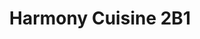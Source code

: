 ---
layout: place
title: "Harmony Cuisine 2B1"
permalink: /california/san-diego/harmony-cuisine-2b1.html
stateAbbr: CA
stateName: California
cityName: San Diego
seo:
  name: "Harmony Cuisine 2B1"
  type: Restaurant
  links: https://www.hc2b1.com/
description: "Harmony Cuisine 2B1 serves delicious sushi in San Diego, California. Try fresh Japanese dishes for a great dining experience. Available for takeout, delivery, lunch, and dinner."
place_id: ChIJAQDQQen_24ARyTSFJ-YYX9k
photos:
  - name: >-
      places/ChIJAQDQQen_24ARyTSFJ-YYX9k/photos/AeeoHcJ7gxjYyUfNFpzx87y-sSg0VpOd6mpzYu8WrI5pU-2GQprkXE13G5_tqDGGfFp5Lo8Uvfs5LBuwjoAQrMTEYf6LoHFhxC6qpNgNqLpHDLgbPIY-tsONA-_0ZcD0DVVEU-cMAQ6t_WTCKozTykhH-K-87qSNRuCaeO_pvpybqqax4jd1kAgz4lsLgkbxz5pDlox6M27mrj1xjsPhqLRQRKbDFPonb4sIHCakGcT2Bo2qO14b2lcIsDqG73PWCrzDbOJe0nq3jckBtnpafEwRYQJRDGIBNofDco4wMOg3reTMwQ
    widthPx: 1641
    heightPx: 1361
    authorAttributions:
      - displayName: Harmony Cuisine 2B1
        uri: https://maps.google.com/maps/contrib/107101354820467466077
        photoUri: >-
          https://lh3.googleusercontent.com/a-/ALV-UjXIHrl7PGwu0nsiQom9evzNcxVDUoy6_w1k8au688dwRi3AmTc=s100-p-k-no-mo
    flagContentUri: >-
      https://www.google.com/local/imagery/report/?cb_client=maps_api_places.places_api&image_key=!1e10!2sAF1QipO5SyfDT2I7nJkZzfV-wu4GYVB7MlNiLAaIN9Lk&hl=en-US
    googleMapsUri: >-
      https://www.google.com/maps/place//data=!3m4!1e2!3m2!1sAF1QipO5SyfDT2I7nJkZzfV-wu4GYVB7MlNiLAaIN9Lk!2e10!4m2!3m1!1s0x80dbffe941d00001:0xd95f18e6278534c9
  - name: >-
      places/ChIJAQDQQen_24ARyTSFJ-YYX9k/photos/AeeoHcIVMNN9mSJBVhG-DdnwWhW7dWdCH7nWtV1Wte05hi-el5mzbbyERV2_ScLBby83atS3fq5KwcLjZ4qZpSya6xs4gnfoG-5RV_oOtTa6Le8rzk1Yuui8fzj962PqK99XYpucgcBmc6Uxc6oKQzaCyDETL2uKdP5-sJRXE796kEMnZQFKQxVizb8Sn2hHoom2MelM7fdxUpn1uMAmZVnCSTF7yLZBpDAZNbXJpjOR_zW2vNNImqUPMra9IYCzgsJ9RAbVvAg2sSEcLX1CfmyjBPLieukeS3HNJGuuH881-Djh2w
    widthPx: 640
    heightPx: 480
    authorAttributions:
      - displayName: Harmony Cuisine 2B1
        uri: https://maps.google.com/maps/contrib/107101354820467466077
        photoUri: >-
          https://lh3.googleusercontent.com/a-/ALV-UjXIHrl7PGwu0nsiQom9evzNcxVDUoy6_w1k8au688dwRi3AmTc=s100-p-k-no-mo
    flagContentUri: >-
      https://www.google.com/local/imagery/report/?cb_client=maps_api_places.places_api&image_key=!1e10!2sAF1QipNohaCmXHeiQh_m0beCWWrw2PlxrPPJumng9Wg7&hl=en-US
    googleMapsUri: >-
      https://www.google.com/maps/place//data=!3m4!1e2!3m2!1sAF1QipNohaCmXHeiQh_m0beCWWrw2PlxrPPJumng9Wg7!2e10!4m2!3m1!1s0x80dbffe941d00001:0xd95f18e6278534c9
  - name: >-
      places/ChIJAQDQQen_24ARyTSFJ-YYX9k/photos/AeeoHcJ4mgMNWsrNRIr-XpuadNzWo7ItPC-evxHDHfBVd7gqNCW9ffb5bzBRH4DUwAdwXC42dnPNSZ0aB3aTx2svNjumlXaGTdRCtVLlKSG47BobJfLc1XOXuMw6smXu1fpiJTEVDRxLWxnLHzkZoItUhqGDrEjKT6jDUB2ZZH0Z3ZGb99rv__tapymc50k8gX-w7rrKkDQ_RgF0ngvUifull1hi0cdjCI0q0BTfhgj3fWcGKLxZeYfOLY3rcfo_c1TiQnDoTj7TlQo4BBDLaZ0_yHag3PaOe9wycpgw5rYkN4P5wA
    widthPx: 2588
    heightPx: 2033
    authorAttributions:
      - displayName: Harmony Cuisine 2B1
        uri: https://maps.google.com/maps/contrib/107101354820467466077
        photoUri: >-
          https://lh3.googleusercontent.com/a-/ALV-UjXIHrl7PGwu0nsiQom9evzNcxVDUoy6_w1k8au688dwRi3AmTc=s100-p-k-no-mo
    flagContentUri: >-
      https://www.google.com/local/imagery/report/?cb_client=maps_api_places.places_api&image_key=!1e10!2sAF1QipMjHzG7KV9P2zCLbdhIulpGpjG8s6FwtsCEwbcq&hl=en-US
    googleMapsUri: >-
      https://www.google.com/maps/place//data=!3m4!1e2!3m2!1sAF1QipMjHzG7KV9P2zCLbdhIulpGpjG8s6FwtsCEwbcq!2e10!4m2!3m1!1s0x80dbffe941d00001:0xd95f18e6278534c9
  - name: >-
      places/ChIJAQDQQen_24ARyTSFJ-YYX9k/photos/AeeoHcLjKc_H2MwXkh0xLklcWyS5Ba_xCnpUcGkHGD5OIESjhJ5Lq0spVDMOOUoaNA4ZMFO7vBJninI6neyPurcEbKfQN52zRSD_F4gBxNpsUANU8lmX4oni7Bdej-YVV9X4blX0DeEDETgfI0nR_nTO-IHzwSKW3aE6ANOSQQ3TX1D2xxmKyYBNpsaPx2bNI0pUaNtY8XJn4oMQzRmmR2UL3nPs836YvGtT8E9SgARYf5fxkBcYq8TCkvIr5pijZtoPwRcttBpdR58WQJBrs_QpYieZGVYIzuZzNvnugl2UMbw6ISJ028jcgl8_c7Vqt4B4OkYYoMEQzaNF0hm4x5k5adgL9RwW41lu5Stw4fYhVARr-6TkJvfRr9oxNjwuPT6xhAhs2vkjP4GhVpGnUN7xYm2x2xw3bn6l0zHvg4Y3W8J-3ySN
    widthPx: 3024
    heightPx: 4032
    authorAttributions:
      - displayName: Lilly
        uri: https://maps.google.com/maps/contrib/105298363706491538817
        photoUri: >-
          https://lh3.googleusercontent.com/a-/ALV-UjXW421tFgqCpTkoQF-Wy6ruIvKUyx-MeHQjV98WmoosaIu6fH0w=s100-p-k-no-mo
    flagContentUri: >-
      https://www.google.com/local/imagery/report/?cb_client=maps_api_places.places_api&image_key=!1e10!2sCIHM0ogKEICAgMDQ6d6ergE&hl=en-US
    googleMapsUri: >-
      https://www.google.com/maps/place//data=!3m4!1e2!3m2!1sCIHM0ogKEICAgMDQ6d6ergE!2e10!4m2!3m1!1s0x80dbffe941d00001:0xd95f18e6278534c9
  - name: >-
      places/ChIJAQDQQen_24ARyTSFJ-YYX9k/photos/AeeoHcI7dp9zf9w5JC17CAzPmT3n3QUYV9u9QxvB_LJrV51XWiMQZWyD2fGGZWgJnS9ZzWm0gYqTzL38b0seQ1V-S_iNITekcVhkRbbGRouUwFX8WqrnOJEa239H3aPVjhehHhgKU7lM3YY3-2zLwLxfUvU90TDaV26zrv4yYz2YrmZd3sRTVuo67zkwCX-5iPMXGCyEPjtgr032Qj3MH8LjevaR6eH4e30g00ks6mLjrvcDcJAvPVSyuHrsBVJqClW3EDMY40wN-DulGGndRUBoPlIwW4-K9NFVZCiI8OdSNSDzWw
    widthPx: 640
    heightPx: 488
    authorAttributions:
      - displayName: Harmony Cuisine 2B1
        uri: https://maps.google.com/maps/contrib/107101354820467466077
        photoUri: >-
          https://lh3.googleusercontent.com/a-/ALV-UjXIHrl7PGwu0nsiQom9evzNcxVDUoy6_w1k8au688dwRi3AmTc=s100-p-k-no-mo
    flagContentUri: >-
      https://www.google.com/local/imagery/report/?cb_client=maps_api_places.places_api&image_key=!1e10!2sAF1QipPMnz7oCAYKJL4CF7nA3iA2H2m796k4nLR9b50a&hl=en-US
    googleMapsUri: >-
      https://www.google.com/maps/place//data=!3m4!1e2!3m2!1sAF1QipPMnz7oCAYKJL4CF7nA3iA2H2m796k4nLR9b50a!2e10!4m2!3m1!1s0x80dbffe941d00001:0xd95f18e6278534c9
  - name: >-
      places/ChIJAQDQQen_24ARyTSFJ-YYX9k/photos/AeeoHcJ-T8AT3mIdxyUnaAbZcv8no7zvBNaz37vqIhUPDRAU65ORyWpCHnPn5q5sMiubSH2ODD0jPvlGKjvT62UZb9X2SG4MSxZ3CTr4Me4I-IhHf4zO6gpcdoBtc46OFfAEYMSswSsvCCNRmglEx4XPdpQA1t2Lsv5thczRI0IXyOzoklWPYiF7mSUhCvGkv2NlrhDMN-hZGF7xGWBT7jfUW3bNRnVe9atwoQW2McPMH1MgHVroQtuNAPUEr2bPo3q92Dyi0OJv1QI4SMfkhZhGCVvanoeTyCNMU0h6dUz3-zPIem2GpWL7uvbmZ8anqhcXv0rj39GI91SbTvx6R-g2gOevJcEiSYw1EwOcfuMiP4TooPqsWdMDbpIF2Zsx8fo86lRs2AhP-AZehdRE-rwwFnDOQJXdoT2qLSmTuq5J5LEMZw
    widthPx: 3072
    heightPx: 4080
    authorAttributions:
      - displayName: Shirley Quach
        uri: https://maps.google.com/maps/contrib/100802299700304318292
        photoUri: >-
          https://lh3.googleusercontent.com/a-/ALV-UjWCAsvz2DWi5gf1vtC5qie2A1Ryd3w30sdb9q11fnsQfDrNchZnZQ=s100-p-k-no-mo
    flagContentUri: >-
      https://www.google.com/local/imagery/report/?cb_client=maps_api_places.places_api&image_key=!1e10!2sCIHM0ogKEICAgIDfj82cPQ&hl=en-US
    googleMapsUri: >-
      https://www.google.com/maps/place//data=!3m4!1e2!3m2!1sCIHM0ogKEICAgIDfj82cPQ!2e10!4m2!3m1!1s0x80dbffe941d00001:0xd95f18e6278534c9
  - name: >-
      places/ChIJAQDQQen_24ARyTSFJ-YYX9k/photos/AeeoHcJlxV2R_qSzE2tDKhp5ut1ni2E1z2N6jO99scOFxn97Vy_pRSEM2jm1woKtxc66zunqKiawZSp14HFmTwVYJxJ4D27PIoRxQ5hpx6O9H1p3tESyK5O--NhZMwL6pHxVilfGfx3ciyvg9qlz5yOL8OLM2bdYyM28BqVE0h6T3PLVSvDFreLgmRQ_dK0BppJoQCXZCmCHQfoKLwBd9On_Bcivz694S-s-h5MPx5m9hMN-8nu0mH0IkEqSpO7Hg0HUfKe_wplqCsnvYnOSA9jNTRMbGWtHHJ3fY7kIwdA9_5CCHP5Rg6iA1uVTY5dHhEIzwozxyE39U_VR-FDjZ5yP86MZO8wTD1R0wmxyCYtyAH35hpKPhtdb5vytfyUGsQAYpJiKm9WD8n3Pa1AiaX2udi0QR7kXiviNtvDS7L1HjRmCuaUm
    widthPx: 4080
    heightPx: 3072
    authorAttributions:
      - displayName: Tom Keller
        uri: https://maps.google.com/maps/contrib/118124190989168802670
        photoUri: >-
          https://lh3.googleusercontent.com/a-/ALV-UjXs0X1_rW71dthSNPwxubcNSAHPG-KYiYwqIareftxASSg6UK_R=s100-p-k-no-mo
    flagContentUri: >-
      https://www.google.com/local/imagery/report/?cb_client=maps_api_places.places_api&image_key=!1e10!2sCIHM0ogKEICAgID-naCjigE&hl=en-US
    googleMapsUri: >-
      https://www.google.com/maps/place//data=!3m4!1e2!3m2!1sCIHM0ogKEICAgID-naCjigE!2e10!4m2!3m1!1s0x80dbffe941d00001:0xd95f18e6278534c9
  - name: >-
      places/ChIJAQDQQen_24ARyTSFJ-YYX9k/photos/AeeoHcLcdLst5QBf0F8vCJhODG5tCu6aT4vg3iTbQoPmIOTIgaSbyqS4KROPfQSTq_0AH5DcG8l1QoYUi9AKaiRv51ZuhRXeaA8QxpX0nFrL1MJKGB8B6UWqTPTaxGucd_EwnjJH7ar1ShX_LZvb-XEDBJQ6Hj3MuoO9YWLgv8K-KnW7UTjY1O5yzNh4vmpsE4d_7Z0IZp_aafNHK8R-TgR-V0jdvhU33hWnepSa0jS5_VcVw2RxVmly1dsGPemcgGwsUJXJG0kG5--7T0RHXBwN4HmIYC2kjwl6hQlTM9Cp6HNV6Q
    widthPx: 640
    heightPx: 480
    authorAttributions:
      - displayName: Harmony Cuisine 2B1
        uri: https://maps.google.com/maps/contrib/107101354820467466077
        photoUri: >-
          https://lh3.googleusercontent.com/a-/ALV-UjXIHrl7PGwu0nsiQom9evzNcxVDUoy6_w1k8au688dwRi3AmTc=s100-p-k-no-mo
    flagContentUri: >-
      https://www.google.com/local/imagery/report/?cb_client=maps_api_places.places_api&image_key=!1e10!2sAF1QipNrXzvkvuS7qjkufRillJTNsu4TINqd96sboKLX&hl=en-US
    googleMapsUri: >-
      https://www.google.com/maps/place//data=!3m4!1e2!3m2!1sAF1QipNrXzvkvuS7qjkufRillJTNsu4TINqd96sboKLX!2e10!4m2!3m1!1s0x80dbffe941d00001:0xd95f18e6278534c9
  - name: >-
      places/ChIJAQDQQen_24ARyTSFJ-YYX9k/photos/AeeoHcJmGA3HxwYmeaq6lBaHmu-lxsEb8e3E5iRPUGo2KyM7oB-iUhsx8fwIOhAxCflEVftwkgon4kjKXPt8DOfpCx1pTW3h7U-1CY5pj4e6sjtjb6U3jn4eU29nKk2peGmB9_HPcH3Lb0VVaUpXkrXAUcrDaXe8J9QKxez7QgsnFm3pFI1RgBOx6XrPgz3r80GUF0ACBJYibjVGy23VApYwd_BGQNgo4h0qKlNpnTqKSOhYvOE3FohcPE-07G5mUk4-p4rdi0B-DF0sYZEBgdzBLYB8UPxu8tjtGr9UGqxbH8HId4W5w3NCzr77m-5z6bQkElf4D-ap3qPOrJDtnojUhsj8G0k7afZ5JrTLSr4WK3W2PoIm8olMjs_01zXXhFHXK8BWgXiCW9Tt0xGZGrcR7qWWB44FdfU6Thc0XSzrRwCdaY8
    widthPx: 4032
    heightPx: 3024
    authorAttributions:
      - displayName: Roderick Luna
        uri: https://maps.google.com/maps/contrib/108425840847991149946
        photoUri: >-
          https://lh3.googleusercontent.com/a-/ALV-UjVxEu3XC15D_pI7eMNWBTUZ1xGIUd80PVu3V_IsdsxqTjDh31ozrg=s100-p-k-no-mo
    flagContentUri: >-
      https://www.google.com/local/imagery/report/?cb_client=maps_api_places.places_api&image_key=!1e10!2sCIHM0ogKEICAgMCQoLPxzQE&hl=en-US
    googleMapsUri: >-
      https://www.google.com/maps/place//data=!3m4!1e2!3m2!1sCIHM0ogKEICAgMCQoLPxzQE!2e10!4m2!3m1!1s0x80dbffe941d00001:0xd95f18e6278534c9
  - name: >-
      places/ChIJAQDQQen_24ARyTSFJ-YYX9k/photos/AeeoHcJt8YvHxCunSKilu0SSUMmYpEuAdmvhT1_hUd-McCxAdbZFXaNKvHqN9r_lP6Gg-vKHHsHBdqHDsZRnBj-GBVg1l4Xw5zpzTYETTMp3kn1qUo-zpR_lJejLvI_yZUzdCl7CYDj9xO1QH6vq7VBIQutC9JXjZ5t7YgeQp6rnG4D5n_jXr-PH5UwHj66KIvtVC2VI67wAja2Pfv_3TJ74v3P5fYb3hcH6en-TDMpWLJFT-vbTHqh4xUEn8kXotpye8DXdlgDZDcc7FpQyyfZhP-mcnbJld-D_5jEF-uHY1uLUz9eJnaiCTvsU25E8wl5s7HjURAgwDmx-4ZMMyyU5oFy3YbBGW0W_wGFGBzTVlSLMGBR9NW-XkHDsuWqbk6q1IdR-D69kks6CoD0AJL4G1Z6rXXTlfkTnfg3TI_nkJhW8JpM
    widthPx: 4080
    heightPx: 3072
    authorAttributions:
      - displayName: Niema Moshiri
        uri: https://maps.google.com/maps/contrib/103307865537868770734
        photoUri: >-
          https://lh3.googleusercontent.com/a-/ALV-UjUrV-Xhuz13v6z_0HvCSiCQKMsGL48DgsJOzMmWMD8kQks0kEzpuw=s100-p-k-no-mo
    flagContentUri: >-
      https://www.google.com/local/imagery/report/?cb_client=maps_api_places.places_api&image_key=!1e10!2sCIHM0ogKEICAgICroO2HgwE&hl=en-US
    googleMapsUri: >-
      https://www.google.com/maps/place//data=!3m4!1e2!3m2!1sCIHM0ogKEICAgICroO2HgwE!2e10!4m2!3m1!1s0x80dbffe941d00001:0xd95f18e6278534c9
address: '3904 Convoy St #117, San Diego, CA 92111, USA'
street: '3904 Convoy St #117'
city: San Diego
state: CA
zip: '92111'
country: USA
neighborhood: Kearny Mesa
latitude: '32.814747'
longitude: '-117.154848'
accessibility_options:
  wheelchairAccessibleParking: true
  wheelchairAccessibleEntrance: true
  wheelchairAccessibleRestroom: true
  wheelchairAccessibleSeating: true
business_status: OPERATIONAL
name: Harmony Cuisine 2B1
google_maps_links:
  directionsUri: >-
    https://www.google.com/maps/dir//''/data=!4m7!4m6!1m1!4e2!1m2!1m1!1s0x80dbffe941d00001:0xd95f18e6278534c9!3e0
  placeUri: https://maps.google.com/?cid=15663265405802460361
  writeAReviewUri: >-
    https://www.google.com/maps/place//data=!4m3!3m2!1s0x80dbffe941d00001:0xd95f18e6278534c9!12e1
  reviewsUri: >-
    https://www.google.com/maps/place//data=!4m4!3m3!1s0x80dbffe941d00001:0xd95f18e6278534c9!9m1!1b1
  photosUri: >-
    https://www.google.com/maps/place//data=!4m3!3m2!1s0x80dbffe941d00001:0xd95f18e6278534c9!10e5
primary_type: Sushi Restaurant
opening_hours:
  regular: null
  current: null
secondary_opening_hours:
  regular:
    weekdayDescriptions: null
    type: null
  current:
    weekdayDescriptions: null
    type: null
phone: (858) 737-4777
price_level: PRICE_LEVEL_MODERATE
price_range: $50 &ndash; $100
rating: '4.8'
rating_count: 0
website: https://www.hc2b1.com/
reviews:
  - name: >-
      places/ChIJAQDQQen_24ARyTSFJ-YYX9k/reviews/ChdDSUhNMG9nS0VJQ0FnSURQNkpHejlRRRAB
    relativePublishTimeDescription: 4 months ago
    rating: 5
    text:
      text: >-
        Our favorite sushi spot and it’s now a tradition for my closest friends
        and I to come here for our birthdays and to celebrate any special
        occasion. Amazing sushi, wonderful service, and head chef Mikey-san is
        always so entertaining while teaching us about each type of fish and
        sushi
      languageCode: en
    originalText:
      text: >-
        Our favorite sushi spot and it’s now a tradition for my closest friends
        and I to come here for our birthdays and to celebrate any special
        occasion. Amazing sushi, wonderful service, and head chef Mikey-san is
        always so entertaining while teaching us about each type of fish and
        sushi
      languageCode: en
    authorAttribution:
      displayName: Jenna Lee
      uri: https://www.google.com/maps/contrib/112763473114272236671/reviews
      photoUri: >-
        https://lh3.googleusercontent.com/a-/ALV-UjU9SL8vCmWF8q3SqgrsFdkjHXRAdshGuaTnUXeRebrGADKEiQn6dg=s128-c0x00000000-cc-rp-mo
    publishTime: '2024-11-28T18:43:30.128988Z'
    flagContentUri: >-
      https://www.google.com/local/review/rap/report?postId=ChdDSUhNMG9nS0VJQ0FnSURQNkpHejlRRRAB&d=17924085&t=1
    googleMapsUri: >-
      https://www.google.com/maps/reviews/data=!4m6!14m5!1m4!2m3!1sChdDSUhNMG9nS0VJQ0FnSURQNkpHejlRRRAB!2m1!1s0x80dbffe941d00001:0xd95f18e6278534c9
  - name: >-
      places/ChIJAQDQQen_24ARyTSFJ-YYX9k/reviews/ChdDSUhNMG9nS0VJQ0FnSUQzMkxiVXFBRRAB
    relativePublishTimeDescription: 5 months ago
    rating: 5
    text:
      text: >-
        Highly recommend this sushi spot for its fresh, high-quality fish,
        creative rolls, and welcoming vibe. The atmosphere was vibrant yet warm
        and inviting. Our server Gina was incredibly friendly and knowledgeable,
        making us feel right at home. Despite being busy on a Friday night, we
        were seated easily at the bar. Can’t wait to come back soon!
      languageCode: en
    originalText:
      text: >-
        Highly recommend this sushi spot for its fresh, high-quality fish,
        creative rolls, and welcoming vibe. The atmosphere was vibrant yet warm
        and inviting. Our server Gina was incredibly friendly and knowledgeable,
        making us feel right at home. Despite being busy on a Friday night, we
        were seated easily at the bar. Can’t wait to come back soon!
      languageCode: en
    authorAttribution:
      displayName: Jacqueline Perry
      uri: https://www.google.com/maps/contrib/112659067313484749137/reviews
      photoUri: >-
        https://lh3.googleusercontent.com/a/ACg8ocIbXFU0sOaB9y3epNerNH14vcsB8_4bpKTpsSViMnLLkY_VhQ=s128-c0x00000000-cc-rp-mo
    publishTime: '2024-11-12T00:17:19.927038Z'
    flagContentUri: >-
      https://www.google.com/local/review/rap/report?postId=ChdDSUhNMG9nS0VJQ0FnSUQzMkxiVXFBRRAB&d=17924085&t=1
    googleMapsUri: >-
      https://www.google.com/maps/reviews/data=!4m6!14m5!1m4!2m3!1sChdDSUhNMG9nS0VJQ0FnSUQzMkxiVXFBRRAB!2m1!1s0x80dbffe941d00001:0xd95f18e6278534c9
  - name: >-
      places/ChIJAQDQQen_24ARyTSFJ-YYX9k/reviews/ChZDSUhNMG9nS0VJQ0FnSUNQM2Y3cExREAE
    relativePublishTimeDescription: 4 months ago
    rating: 5
    text:
      text: >-
        Wow, this place is absolutely phenomenal.  I’ve been living in San Diego
        for four years and Southern California for my whole life, and I’ve been
        searching for the best sushi restaurant in CA.  I thought it would be
        nearly impossible after recently going on a trip to Japan, but my
        husband found this place and we decided to give it a chance.


        I’m so glad we did because the sushi was absolutely wonderful and the
        service was superb.  We ordered a plethora of things starting with the
        dry sake, calamari, wagyu risotto, then moving onto the nigiris
        (albacore, yellowtail belly, orange toro, and yuzu pepper chu-toro), the
        Victor roll, and the spicy tuna scallop roll.  Each bite was so juicy
        and honestly the best we ever had, that I’m writing my review as we left
        the restaurant just two minutes ago.


        Highly recommend for people craving authentic sushi and nigiri.  The
        interior was also impeccably designed and I couldn’t be happier with my
        dinner experience here.  We finished with the matcha and chocolate panna
        cotta, and it was truly the best way to round out our experience.
      languageCode: en
    originalText:
      text: >-
        Wow, this place is absolutely phenomenal.  I’ve been living in San Diego
        for four years and Southern California for my whole life, and I’ve been
        searching for the best sushi restaurant in CA.  I thought it would be
        nearly impossible after recently going on a trip to Japan, but my
        husband found this place and we decided to give it a chance.


        I’m so glad we did because the sushi was absolutely wonderful and the
        service was superb.  We ordered a plethora of things starting with the
        dry sake, calamari, wagyu risotto, then moving onto the nigiris
        (albacore, yellowtail belly, orange toro, and yuzu pepper chu-toro), the
        Victor roll, and the spicy tuna scallop roll.  Each bite was so juicy
        and honestly the best we ever had, that I’m writing my review as we left
        the restaurant just two minutes ago.


        Highly recommend for people craving authentic sushi and nigiri.  The
        interior was also impeccably designed and I couldn’t be happier with my
        dinner experience here.  We finished with the matcha and chocolate panna
        cotta, and it was truly the best way to round out our experience.
      languageCode: en
    authorAttribution:
      displayName: Juliet Park
      uri: https://www.google.com/maps/contrib/101686572021044643739/reviews
      photoUri: >-
        https://lh3.googleusercontent.com/a-/ALV-UjXys8Cqno-u0OH66a8R-uuk8p7sqxPsW7ZUpssqx8kR6mKEyJuj=s128-c0x00000000-cc-rp-mo-ba3
    publishTime: '2024-11-27T05:40:32.231706Z'
    flagContentUri: >-
      https://www.google.com/local/review/rap/report?postId=ChZDSUhNMG9nS0VJQ0FnSUNQM2Y3cExREAE&d=17924085&t=1
    googleMapsUri: >-
      https://www.google.com/maps/reviews/data=!4m6!14m5!1m4!2m3!1sChZDSUhNMG9nS0VJQ0FnSUNQM2Y3cExREAE!2m1!1s0x80dbffe941d00001:0xd95f18e6278534c9
  - name: >-
      places/ChIJAQDQQen_24ARyTSFJ-YYX9k/reviews/ChZDSUhNMG9nS0VJQ0FnSURINzluMlRBEAE
    relativePublishTimeDescription: 6 months ago
    rating: 5
    text:
      text: >-
        What an insane place!!! The quality of fish is from another planet. So
        buttery it melts in your mouth. Everything we ordered was spectacular.
        My favorites were hamachi belly and A.Bu.Ri. Don’t be afraid to get
        seared fish because it’s not overly seared it’s actually absolutely
        delightful.

        The atmosphere is what I would call elevated casual. The prices are
        really reasonable for the quality. The service was great and our chef
        was a master of his art and also funny. Great overall experience.
      languageCode: en
    originalText:
      text: >-
        What an insane place!!! The quality of fish is from another planet. So
        buttery it melts in your mouth. Everything we ordered was spectacular.
        My favorites were hamachi belly and A.Bu.Ri. Don’t be afraid to get
        seared fish because it’s not overly seared it’s actually absolutely
        delightful.

        The atmosphere is what I would call elevated casual. The prices are
        really reasonable for the quality. The service was great and our chef
        was a master of his art and also funny. Great overall experience.
      languageCode: en
    authorAttribution:
      displayName: Daria
      uri: https://www.google.com/maps/contrib/111273532976381725589/reviews
      photoUri: >-
        https://lh3.googleusercontent.com/a-/ALV-UjWY3oDY-Jq4oK2VJ5ledZ5JmpfesESXmoa32YONNoQ5rctC0sjxuA=s128-c0x00000000-cc-rp-mo-ba3
    publishTime: '2024-09-21T06:12:47.821876Z'
    flagContentUri: >-
      https://www.google.com/local/review/rap/report?postId=ChZDSUhNMG9nS0VJQ0FnSURINzluMlRBEAE&d=17924085&t=1
    googleMapsUri: >-
      https://www.google.com/maps/reviews/data=!4m6!14m5!1m4!2m3!1sChZDSUhNMG9nS0VJQ0FnSURINzluMlRBEAE!2m1!1s0x80dbffe941d00001:0xd95f18e6278534c9
  - name: >-
      places/ChIJAQDQQen_24ARyTSFJ-YYX9k/reviews/ChdDSUhNMG9nS0VJQ0FnTURRNmQ2ZWpnRRAB
    relativePublishTimeDescription: a month ago
    rating: 5
    text:
      text: >-
        This is an amazing experience. Felipe and Ivan, the chefs, and our
        server Shannon, were so kind and made us feel special while we
        celebrated our anniversary. Eat here !!!
      languageCode: en
    originalText:
      text: >-
        This is an amazing experience. Felipe and Ivan, the chefs, and our
        server Shannon, were so kind and made us feel special while we
        celebrated our anniversary. Eat here !!!
      languageCode: en
    authorAttribution:
      displayName: Lilly
      uri: https://www.google.com/maps/contrib/105298363706491538817/reviews
      photoUri: >-
        https://lh3.googleusercontent.com/a-/ALV-UjXW421tFgqCpTkoQF-Wy6ruIvKUyx-MeHQjV98WmoosaIu6fH0w=s128-c0x00000000-cc-rp-mo-ba4
    publishTime: '2025-03-12T03:48:36.916262Z'
    flagContentUri: >-
      https://www.google.com/local/review/rap/report?postId=ChdDSUhNMG9nS0VJQ0FnTURRNmQ2ZWpnRRAB&d=17924085&t=1
    googleMapsUri: >-
      https://www.google.com/maps/reviews/data=!4m6!14m5!1m4!2m3!1sChdDSUhNMG9nS0VJQ0FnTURRNmQ2ZWpnRRAB!2m1!1s0x80dbffe941d00001:0xd95f18e6278534c9
parking_options:
  freeParkingLot: true
  freeStreetParking: true
payment_options:
  acceptsCreditCards: true
  acceptsDebitCards: true
  acceptsCashOnly: false
  acceptsNfc: true
allow_dogs: null
curbside_pickup: false
delivery: true
dine_in: true
good_for_children: false
good_for_groups: null
good_for_sports: false
live_music: false
menu_for_children: false
outdoor_seating: false
reservable: true
restroom: true
serves_beer: true
serves_breakfast: null
serves_brunch: null
serves_cocktails: true
serves_coffee: true
serves_dinner: true
serves_dessert: true
serves_lunch: true
serves_vegetarian_food: false
serves_wine: true
takeout: true
update_category: essentials
summary: null

---